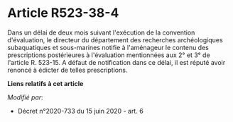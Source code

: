 # Article R523-38-4

Dans un délai de deux mois suivant l'exécution de la convention d'évaluation, le    directeur du département des recherches
archéologiques subaquatiques et sous-marines notifie à l'aménageur le contenu des prescriptions postérieures à l'évaluation
mentionnées aux 2° et 3° de l'article R. 523-15. A défaut de notification dans ce délai, il est réputé avoir renoncé à
édicter de telles prescriptions.

**Liens relatifs à cet article**

_Modifié par_:

  - Décret n°2020-733 du 15 juin 2020 - art. 6
